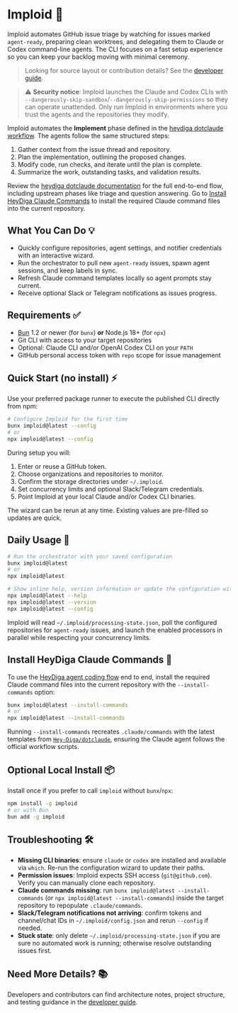 # Imploid 🚀

Imploid automates GitHub issue triage by watching for issues marked `agent-ready`, preparing clean worktrees, and delegating them to Claude or Codex command-line agents. The CLI focuses on a fast setup experience so you can keep your backlog moving with minimal ceremony.

> Looking for source layout or contribution details? See the [developer guide](README.dev.md).

> ⚠️ **Security notice**: Imploid launches the Claude and Codex CLIs with `--dangerously-skip-sandbox`/`--dangerously-skip-permissions` so they can operate unattended. Only run Imploid in environments where you trust the agents and the repositories they modify.

Imploid automates the **Implement** phase defined in the [heydiga dotclaude workflow](https://github.com/Hey-Diga/dotclaude). The agents follow the same structured steps:

1. Gather context from the issue thread and repository.
2. Plan the implementation, outlining the proposed changes.
3. Modify code, run checks, and iterate until the plan is complete.
4. Summarize the work, outstanding tasks, and validation results.

Review the [heydiga dotclaude documentation](https://github.com/Hey-Diga/dotclaude) for the full end-to-end flow, including upstream phases like triage and question answering. Go to [Install HeyDiga Claude Commands](#install-heydiga-claude-commands) to install the required Claude command files into the current repository.

## What You Can Do 💡

- Quickly configure repositories, agent settings, and notifier credentials with an interactive wizard.
- Run the orchestrator to pull new `agent-ready` issues, spawn agent sessions, and keep labels in sync.
- Refresh Claude command templates locally so agent prompts stay current.
- Receive optional Slack or Telegram notifications as issues progress.

## Requirements ✅

- [Bun](https://bun.sh/) 1.2 or newer (for `bunx`) **or** Node.js 18+ (for `npx`)
- Git CLI with access to your target repositories
- Optional: Claude CLI and/or OpenAI Codex CLI on your `PATH`
- GitHub personal access token with `repo` scope for issue management

## Quick Start (no install) ⚡

Use your preferred package runner to execute the published CLI directly from npm:

```bash
# Configure Imploid for the first time
bunx imploid@latest --config
# or
npx imploid@latest --config
```

During setup you will:

1. Enter or reuse a GitHub token.
2. Choose organizations and repositories to monitor.
3. Confirm the storage directories under `~/.imploid`.
4. Set concurrency limits and optional Slack/Telegram credentials.
5. Point Imploid at your local Claude and/or Codex CLI binaries.

The wizard can be rerun at any time. Existing values are pre-filled so updates are quick.

## Daily Usage 🔁

```bash
# Run the orchestrator with your saved configuration
bunx imploid@latest
# or
npx imploid@latest

# Show inline help, version information or update the configuration with the wizard
npx imploid@latest --help
npx imploid@latest --version
npx imploid@latest --config
```

Imploid will read `~/.imploid/processing-state.json`, poll the configured repositories for `agent-ready` issues, and launch the enabled processors in parallel while respecting your concurrency limits.

## Install HeyDiga Claude Commands 🧩

To use the [HeyDiga agent coding flow](https://github.com/Hey-Diga/dotclaude) end to end, install the required Claude command files into the current repository with the `--install-commands` option:

```bash
bunx imploid@latest --install-commands
# or
npx imploid@latest --install-commands
```

Running `--install-commands` recreates `.claude/commands` with the latest templates from [`Hey-Diga/dotclaude`](https://github.com/Hey-Diga/dotclaude), ensuring the Claude agent follows the official workflow scripts.

## Optional Local Install 📦

Install once if you prefer to call `imploid` without `bunx`/`npx`:

```bash
npm install -g imploid
# or with Bun
bun add -g imploid
```

## Troubleshooting 🛠️

- **Missing CLI binaries**: ensure `claude` or `codex` are installed and available via `which`. Re-run the configuration wizard to update their paths.
- **Permission issues**: Imploid expects SSH access (`git@github.com`). Verify you can manually clone each repository.
- **Claude commands missing**: run `bunx imploid@latest --install-commands` (or `npx imploid@latest --install-commands`) inside the target repository to repopulate `.claude/commands`.
- **Slack/Telegram notifications not arriving**: confirm tokens and channel/chat IDs in `~/.imploid/config.json` and rerun `--config` if needed.
- **Stuck state**: only delete `~/.imploid/processing-state.json` if you are sure no automated work is running; otherwise resolve outstanding issues first.

## Need More Details? 📚

Developers and contributors can find architecture notes, project structure, and testing guidance in the [developer guide](README.dev.md).
